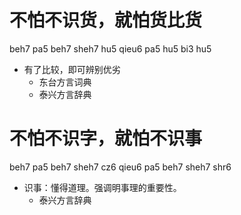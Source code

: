 # 不怕不识货，就怕货比货
beh7 pa5 beh7 sheh7 hu5 qieu6 pa5 hu5 bi3 hu5
+ 有了比较，即可辨别优劣
  * 东台方言词典
  * 泰兴方言辞典

# 不怕不识字，就怕不识事
beh7 pa5 beh7 sheh7 cz6 qieu6 pa5 beh7 sheh7 shr6
+ 识事：懂得道理。强调明事理的重要性。
  * 泰兴方言辞典

